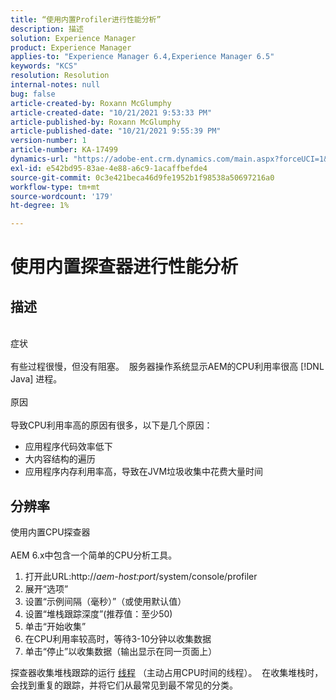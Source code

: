 ```yaml
---
title: “使用内置Profiler进行性能分析”
description: 描述
solution: Experience Manager
product: Experience Manager
applies-to: "Experience Manager 6.4,Experience Manager 6.5"
keywords: "KCS"
resolution: Resolution
internal-notes: null
bug: false
article-created-by: Roxann McGlumphy
article-created-date: "10/21/2021 9:53:33 PM"
article-published-by: Roxann McGlumphy
article-published-date: "10/21/2021 9:55:39 PM"
version-number: 1
article-number: KA-17499
dynamics-url: "https://adobe-ent.crm.dynamics.com/main.aspx?forceUCI=1&pagetype=entityrecord&etn=knowledgearticle&id=05e3864f-b932-ec11-b6e5-000d3a5ba97a"
exl-id: e542bd95-83ae-4e88-a6c9-1acaffbefde4
source-git-commit: 0c3e421beca46d9fe1952b1f98538a50697216a0
workflow-type: tm+mt
source-wordcount: '179'
ht-degree: 1%

---
```


# 使用内置探查器进行性能分析

## 描述

<br>症状<br><br>
有些过程很慢，但没有阻塞。  服务器操作系统显示AEM的CPU利用率很高 [!DNL Java] 进程。
<br><br>原因<br><br>
导致CPU利用率高的原因有很多，以下是几个原因：

- 应用程序代码效率低下
- 大内容结构的遍历
- 应用程序内存利用率高，导致在JVM垃圾收集中花费大量时间



## 分辨率

使用内置CPU探查器<br><br>
AEM 6.x中包含一个简单的CPU分析工具。

1. 打开此URL:http://*aem-host:port*/system/console/profiler
2. 展开“选项”
3. 设置“示例间隔（毫秒）”（或使用默认值）
4. 设置“堆栈跟踪深度”(推荐值：至少50)
5. 单击“开始收集”
6. 在CPU利用率较高时，等待3-10分钟以收集数据
7. 单击“停止”以收集数据（输出显示在同一页面上）


探查器收集堆栈跟踪的运行 [线程](https://docs.oracle.com/javase/tutorial/essential/concurrency/threads.html) （主动占用CPU时间的线程）。  在收集堆栈时，会找到重复的跟踪，并将它们从最常见到最不常见的分类。
